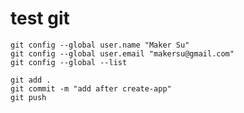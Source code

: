 test git
====
```
git config --global user.name "Maker Su"
git config --global user.email "makersu@gmail.com"
git config --global --list
```

```
git add .
git commit -m "add after create-app"
git push
```
